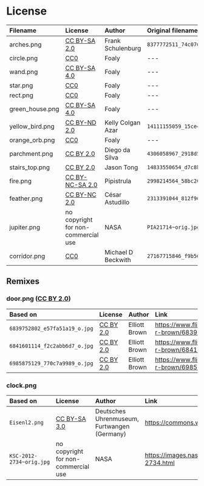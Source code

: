 License
=======

| Filename        | License                             | Author             | Original filename              | Link                                                        |
|:----------------|:------------------------------------|:-------------------|:-------------------------------|:------------------------------------------------------------|
| arches.png      | [CC BY-SA 2.0][by-sa-2.0]           | Frank Schulenburg  | `8377772511_74c076f4f4_o.jpg`  | https://www.flickr.com/photos/frank_schulenburg/8377772511/ |
| circle.png      | [CC0][cc0]                          | Foaly              | ---                            | Image was created for this game                             |
| wand.png        | [CC BY-SA 4.0][by-sa-4.0]           | Foaly              | ---                            | Image was created for this game                             |
| star.png        | [CC0][cc0]                          | Foaly              | ---                            | Image was created for this game                             |
| rect.png        | [CC0][cc0]                          | Foaly              | ---                            | Image was created for this game                             |
| green_house.png | [CC BY-SA 4.0][by-sa-4.0]           | Foaly              | ---                            | Image was created for this game                             |
| yellow_bird.png | [CC BY-ND 2.0][by-nd-2.0]           | Kelly Colgan Azar  | `14111155059_15ce49a311_o.jpg` | https://www.flickr.com/photos/puttefin/14111155059/         |
| orange_orb.png  | [CC0][cc0]                          | Foaly              | ---                            | Image was created for this game                             |
| parchment.png   | [CC BY 2.0][by-2.0]                 | Diego da Silva     | `4306058967_2918d59463_o.jpg`  | https://www.flickr.com/photos/natura_pagana/4306058967/     |
| stairs_top.png  | [CC BY 2.0][by-2.0]                 | Jason Tong         | `14833550654_d7c8ba5157_o.jpg` | https://www.flickr.com/photos/sidneiensis/14833550654/      |
| fire.png        | [CC BY-NC-SA 2.0][by-nc-sa-2.0]     | Pipistrula         | `2998214564_58bc200cfc_o.jpg`  | https://www.flickr.com/photos/pipistrula/2998214564/        |
| feather.png     | [CC BY-NC 2.0][by-nc-2.0]           | César Astudillo    | `2313391044_812f96f1ba_o.jpg`  | https://www.flickr.com/photos/cesarastudillo/2313391044/    |
| jupiter.png     | no copyright for non-commercial use | NASA               | `PIA21714~orig.jpg`            | https://images.nasa.gov/details-PIA21714.html               |
| corridor.png    | [CC0][cc0]                          | Michael D Beckwith | `27167715846_f9b56c137f_o.jpg` | https://www.flickr.com/photos/118118485@N05/27167715846/    |



Remixes
-------

### door.png ([CC BY 2.0][by-2.0])

| Based on                      | License             | Author        | Link                                                  |
|:------------------------------|:--------------------|:--------------|:------------------------------------------------------|
| `6839752802_e57fa51a19_o.jpg` | [CC BY 2.0][by-2.0] | Elliott Brown | https://www.flickr.com/photos/ell-r-brown/6839752802/ |
| `6841601114_f2c2abb6d7_o.jpg` | [CC BY 2.0][by-2.0] | Elliott Brown | https://www.flickr.com/photos/ell-r-brown/6841601114/ |
| `6985875129_770c7a9989_o.jpg` | [CC BY 2.0][by-2.0] | Elliott Brown | https://www.flickr.com/photos/ell-r-brown/6985875129/ |


### clock.png

| Based on                 | License                             | Author                                      | Link                                                |
|:-------------------------|:------------------------------------|:--------------------------------------------|:----------------------------------------------------|
| `Eisenl2.png`            | [CC BY-SA 3.0][by-sa-3.0]           | Deutsches Uhrenmuseum, Furtwangen (Germany) | https://commons.wikimedia.org/wiki/File:Eisenl2.png |
| `KSC-2012-2734~orig.jpg` | no copyright for non-commercial use | NASA                                        | https://images.nasa.gov/details-KSC-2012-2734.html  |




[cc0]: https://creativecommons.org/publicdomain/zero/1.0/
[by-2.0]: https://creativecommons.org/licenses/by/2.0/
[by-sa-2.0]: https://creativecommons.org/licenses/by-sa/2.0/
[by-sa-3.0]: https://creativecommons.org/licenses/by-sa/3.0/
[by-sa-4.0]: https://creativecommons.org/licenses/by-sa/4.0/
[by-nd-2.0]: https://creativecommons.org/licenses/by-nd/2.0/
[by-nc-2.0]: https://creativecommons.org/licenses/by-nc/2.0/
[by-nc-sa-2.0]: https://creativecommons.org/licenses/by-nc-sa/2.0/
